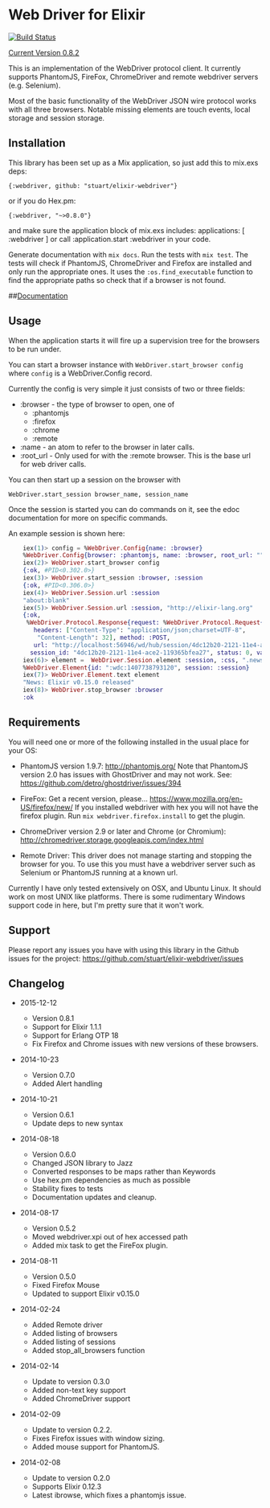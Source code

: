 # Web Driver for Elixir
[![Build Status](https://travis-ci.org/stuart/elixir-webdriver.png?branch=master)](https://travis-ci.org/stuart/elixir-webdriver)

[Current Version 0.8.2](https://github.com/stuart/elixir-webdriver/tree/0.7.0)

This is an implementation of the WebDriver protocol client.
It currently supports PhantomJS, FireFox, ChromeDriver and remote webdriver
servers (e.g. Selenium).

Most of the basic functionality of the WebDriver JSON wire protocol works with
all three browsers. Notable missing elements are touch events, local storage and
session storage.

## Installation

This library has been set up as a Mix application, so just
add this to mix.exs deps:

    {:webdriver, github: "stuart/elixir-webdriver"}

or if you do Hex.pm:

    {:webdriver, "~>0.8.0"}

and make sure the application block of mix.exs includes:
    applications: [ :webdriver ]
or call
    :application.start :webdriver
in your code.

Generate documentation with `mix docs`.
Run the tests with `mix test`.
The tests will check if PhantomJS, ChromeDriver and Firefox are installed and
only run the appropriate ones. It uses the
`:os.find_executable` function to find the appropriate paths so check
that if a browser is not found.

##[Documentation](http://hexdocs.pm/webdriver)

## Usage

When the application starts it will fire up a supervision tree for
the browsers to be run under.

You can start a browser instance with `WebDriver.start_browser config`
where `config` is a WebDriver.Config record.

Currently the config is very simple it just consists of two or three fields:
 * :browser - the type of browser to open, one of
      - :phantomjs
      - :firefox
      - :chrome
      - :remote
 * :name - an atom to refer to the browser in later calls.
 * :root_url - Only used for with the :remote browser. This is the base url for
 web driver calls.

You can then start up a session on the browser with

    WebDriver.start_session browser_name, session_name

Once the session is started you can do commands on it, see the edoc documentation
for more on specific commands.

An example session is shown here:

```Elixir
    iex(1)> config = %WebDriver.Config{name: :browser}
    %WebDriver.Config{browser: :phantomjs, name: :browser, root_url: ""}
    iex(2)> WebDriver.start_browser config
    {:ok, #PID<0.302.0>}
    iex(3)> WebDriver.start_session :browser, :session
    {:ok, #PID<0.306.0>}
    iex(4)> WebDriver.Session.url :session
    "about:blank"
    iex(5)> WebDriver.Session.url :session, "http://elixir-lang.org"
    {:ok,
     %WebDriver.Protocol.Response{request: %WebDriver.Protocol.Request{body: "{\"url\":\"http://elixir-lang.org\"}",
       headers: ["Content-Type": "application/json;charset=UTF-8",
        "Content-Length": 32], method: :POST,
       url: "http://localhost:56946/wd/hub/session/4dc12b20-2121-11e4-ace2-119365bfea27/url"},
      session_id: "4dc12b20-2121-11e4-ace2-119365bfea27", status: 0, value: [{}]}}
    iex(6)> element =  WebDriver.Session.element :session, :css, ".news"
    %WebDriver.Element{id: ":wdc:1407738793120", session: :session}
    iex(7)> WebDriver.Element.text element
    "News: Elixir v0.15.0 released"
    iex(8)> WebDriver.stop_browser :browser
    :ok
```

## Requirements

You will need one or more of the following installed in the usual place
for your OS:

* PhantomJS version 1.9.7: http://phantomjs.org/
Note that PhantomJS version 2.0 has issues with GhostDriver and may not work.
See: https://github.com/detro/ghostdriver/issues/394

* FireFox: Get a recent version, please... https://www.mozilla.org/en-US/firefox/new/
If you installed webdriver with hex you will not have the firefox plugin.
Run `mix webdriver.firefox.install` to get the plugin.

* ChromeDriver version 2.9 or later and Chrome (or Chromium): http://chromedriver.storage.googleapis.com/index.html

* Remote Driver: This driver does not manage starting and stopping the browser for you. To
use this you must have a webdriver server such as Selenium or PhantomJS running at a known url.

Currently I have only tested extensively on OSX, and Ubuntu Linux.
It should work on most UNIX like platforms. There is some rudimentary
Windows support code in here, but I'm pretty sure that it won't work.

## Support
Please report any issues you have with using this library in the Github
issues for the project:
  https://github.com/stuart/elixir-webdriver/issues


## Changelog
* 2015-12-12
    - Version 0.8.1
    - Support for Elixir 1.1.1
    - Support for Erlang OTP 18
    - Fix Firefox and Chrome issues with new versions of these browsers.

* 2014-10-23
    - Version 0.7.0
    - Added Alert handling

* 2014-10-21
    - Version 0.6.1
    - Update deps to new syntax

* 2014-08-18
    - Version 0.6.0
    - Changed JSON library to Jazz
    - Converted responses to be maps rather than Keywords
    - Use hex.pm dependencies as much as possible
    - Stability fixes to tests
    - Documentation updates and cleanup.

* 2014-08-17
    - Version 0.5.2
    - Moved webdriver.xpi out of hex accessed path
    - Added mix task to get the FireFox plugin.

* 2014-08-11
    - Version 0.5.0
    - Fixed Firefox Mouse
    - Updated to support Elixir v0.15.0

* 2014-02-24
    - Added Remote driver
    - Added listing of browsers
    - Added listing of sessions
    - Added stop_all_browsers function

* 2014-02-14
    - Update to version 0.3.0
    - Added non-text key support
    - Added ChromeDriver support

* 2014-02-09
    - Update to version 0.2.2.
    - Fixes Firefox issues with window sizing.
    - Added mouse support for PhantomJS.

* 2014-02-08
    - Update to version 0.2.0
    - Supports Elixir 0.12.3
    - Latest ibrowse, which fixes a phantomjs issue.
